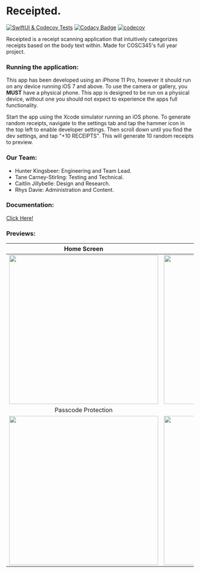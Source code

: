 # Receipted.
[![SwiftUI & Codecov Tests](https://github.com/hunterkingsbeer/345-Project/actions/workflows/swift.yml/badge.svg)](https://github.com/hunterkingsbeer/345-Project/actions/workflows/swift.yml)
[![Codacy Badge](https://app.codacy.com/project/badge/Grade/f50d2c33986744c68b1372ff88f9b8d6)](https://www.codacy.com/gh/hunterkingsbeer/345-Project/dashboard?utm_source=github.com&amp;utm_medium=referral&amp;utm_content=hunterkingsbeer/345-Project&amp;utm_campaign=Badge_Grade)
[![codecov](https://codecov.io/gh/hunterkingsbeer/345-Project/branch/main/graph/badge.svg?token=D8BWFYEIIN)](https://codecov.io/gh/hunterkingsbeer/345-Project)

Receipted is a receipt scanning application that intuitively categorizes receipts based on the body text within. 
Made for COSC345's full year project. 

### Running the application:
This app has been developed using an iPhone 11 Pro, however it should run on any device running iOS 7 and above.
To use the camera or gallery, you **MUST** have a physical phone. This app is designed to be run on a physical device, without one you should not expect to experience the apps full functionality. 

Start the app using the Xcode simulator running an iOS phone.
To generate random receipts, navigate to the settings tab and tap the hammer icon in the top left to enable developer settings. Then scroll down until you find the dev settings, and tap "+10 RECEIPTS". This will generate 10 random receipts to preview.

### Our Team:
-   Hunter Kingsbeer: Engineering and Team Lead.
-   Tane Carney-Stirling: Testing and Technical.
-   Caitlin Jillybelle: Design and Research. 
-   Rhys Davie: Administration and Content.

### Documentation:
[Click Here!](https://hunterkingsbeer.github.io/345-Project/index.html)

### Previews:
Home Screen | Selected Folder
:-------------------------:|:-------------------------:
<img src="https://i.imgur.com/Uz49mID.png" width="400"> | <img src="https://i.imgur.com/YELcH92.png" width="400"> 
Passcode Protection | Scan Confirmation
<img src="https://i.imgur.com/dDVPSKE.png" width="400"> | <img src="https://i.imgur.com/0rIPMT4.png" width="400"> 
